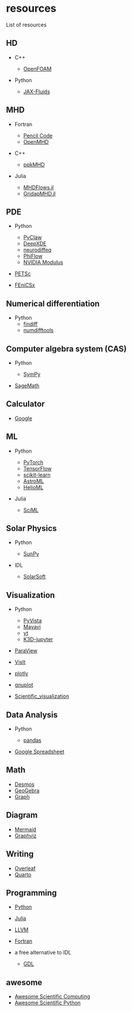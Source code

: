 # resources
List of resources


## HD
- C++
  - [OpenFOAM](https://www.openfoam.com/) 

- Python
  - [JAX-Fluids](https://github.com/tumaer/JAXFLUIDS)
 

## MHD
- Fortran
	- [Pencil Code](https://pencil-code.nordita.org/)
	- [OpenMHD](https://github.com/zenitani/OpenMHD)

- C++
	- [ppkMHD](https://github.com/pkestene/ppkMHD)

- Julia
	- [MHDFlows.jl](https://github.com/MHDFlows/MHDFlows.jl)
	- [GridapMHD.jl](https://github.com/gridapapps/GridapMHD.jl)


## PDE
- Python
    - [PyClaw](https://github.com/clawpack/pyclaw)
    - [DeepXDE](https://github.com/lululxvi/deepxde)
    - [neurodiffeq](https://github.com/NeuroDiffGym/neurodiffeq)
    - [PhiFlow](https://github.com/tum-pbs/PhiFlow)
    - [NVIDIA Modulus](https://developer.nvidia.com/modulus)

- [PETSc](https://petsc.org/release/)
- [FEniCSx](https://fenicsproject.org/)


## Numerical differentiation
- Python
    - [findiff](https://github.com/maroba/findiff)
    - [numdifftools](https://github.com/pbrod/numdifftools)


## Computer algebra system (CAS)
- Python
    - [SymPy](https://www.sympy.org/en/index.html)

- [SageMath](https://www.sagemath.org/)


## Calculator
- [Google](https://support.google.com/websearch/answer/3284611?hl=en#)


## ML
- Python
    - [PyTorch](https://pytorch.org/)
    - [TensorFlow](https://www.tensorflow.org/)
    - [scikit-learn](https://scikit-learn.org/)
    - [AstroML](https://www.astroml.org/)
    - [HelioML](https://github.com/HelioML/HelioML)

- Julia
    - [SciML](https://sciml.ai/)


## Solar Physics
- Python
    - [SunPy](https://sunpy.org/)

- IDL
    - [SolarSoft](https://www.lmsal.com/solarsoft/)


## Visualization
- Python
    - [PyVista](https://github.com/pyvista/pyvista)
    - [Mayavi](https://github.com/enthought/mayavi)
    - [yt](https://yt-project.org/)
    - [K3D-jupyter](https://github.com/K3D-tools/K3D-jupyter)

- [ParaView](https://www.paraview.org/)
- [VisIt](https://visit-dav.github.io/visit-website/index.html)
- [plotly](https://plotly.com/)
- [gnuplot](http://www.gnuplot.info/download.html)
- [Scientific_visualization](https://en.wikipedia.org/wiki/Scientific_visualization)


## Data Analysis
- Python
    - [pandas](https://pandas.pydata.org/)

 - [Google Spreadsheet](https://spreadsheets.google.com/)


## Math
- [Desmos](https://www.desmos.com)
- [GeoGebra](https://www.geogebra.org)
- [Graph](https://www.padowan.dk/download/)


## Diagram
- [Mermaid](https://mermaid.js.org/)
- [Graphviz](https://graphviz.org/)


## Writing
- [Overleaf](https://www.overleaf.com/)
- [Quarto](https://quarto.org/)


## Programming
- [Python](https://www.python.org/)
- [Julia](https://julialang.org/)
- [LLVM](https://llvm.org/)
- [Fortran](https://fortran-lang.org/learn/)

- a free alternative to IDL
    - [GDL](https://github.com/gnudatalanguage/gdl)


## awesome
- [Awesome Scientific Computing](https://github.com/nschloe/awesome-scientific-computing)
- [Awesome Scientific Python](https://github.com/rossant/awesome-scientific-python)

